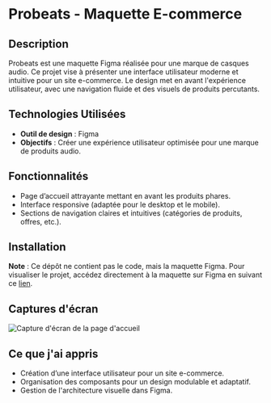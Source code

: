 # Probeats - Maquette E-commerce

## Description
Probeats est une maquette Figma réalisée pour une marque de casques audio. Ce projet vise à présenter une interface utilisateur moderne et intuitive pour un site e-commerce. Le design met en avant l'expérience utilisateur, avec une navigation fluide et des visuels de produits percutants.

## Technologies Utilisées
- **Outil de design** : Figma
- **Objectifs** : Créer une expérience utilisateur optimisée pour une marque de produits audio.

## Fonctionnalités
- Page d’accueil attrayante mettant en avant les produits phares.
- Interface responsive (adaptée pour le desktop et le mobile).
- Sections de navigation claires et intuitives (catégories de produits, offres, etc.).

## Installation
**Note** : Ce dépôt ne contient pas le code, mais la maquette Figma. Pour visualiser le projet, accédez directement à la maquette sur Figma en suivant ce [lien]([URL_FIGMA]([https://www.figma.com/design/ci3la2FL8cOzJ6Efa594aP/Probeats?node-id=14-1177&t=gXVpwdiTPJcEaZkm-1](url))).

## Captures d'écran
![Capture d'écran de la page d'accueil]([lien_vers_image.png](https://drive.google.com/file/d/15A7W9og_QhUp4GgWmHWVRGyjPW0bw7Fk/view?usp=sharing))


## Ce que j'ai appris
- Création d’une interface utilisateur pour un site e-commerce.
- Organisation des composants pour un design modulable et adaptatif.
- Gestion de l'architecture visuelle dans Figma.


